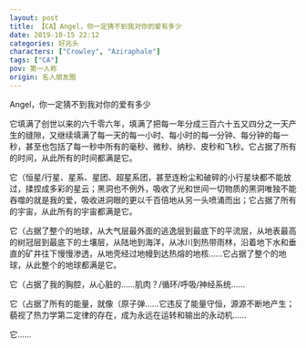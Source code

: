 ```yaml
---
layout: post
title: 【CA】Angel，你一定猜不到我对你的爱有多少
date: 2019-10-15 22:12
categories: 好兆头
characters: ["Crowley", "Aziraphale"]
tags: ["CA"]
pov: 第一人称
origin: 名人朋友圈
---
```


Angel，你一定猜不到我对你的爱有多少

它填满了创世以来的六千零六年，填满了把每一年分成三百六十五又四分之一天产生的缝隙，又继续填满了每一天的每一小时、每小时的每一分钟、每分钟的每一秒，甚至也包括了每一秒中所有的毫秒、微秒、纳秒、皮秒和飞秒。它占据了所有的时间，从此所有的时间都满是它。

它（恒星/行星、星系、星团、超星系团，甚至连粉尘和破碎的小行星块都不能放过，揉捏成多彩的星云；黑洞也不例外，吸收了光和世间一切物质的黑洞唯独不能吞噬的就是我的爱，吸收进洞眼的更以千百倍地从另一头喷涌而出；它占据了所有的宇宙，从此所有的宇宙都满是它。

它（占据了整个的地球，从大气层最外面的逃逸层到最底下的平流层，从地表最高的树冠层到最底下的土壤层，从陆地到海洋，从冰川到热带雨林，沿着地下水和垂直的矿井往下慢慢渗透，从地壳经过地幔到达热熔的地核……它占据了整个的地球，从此整个的地球都满是它。

它（占据了我的胸腔，从心脏的……肌肉？/循环/呼吸/神经系统……

它（占据了所有的能量，就像（原子弹……它违反了能量守恒，源源不断地产生；藐视了热力学第二定律的存在，成为永远在运转和输出的永动机……

它……
